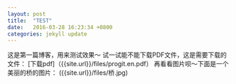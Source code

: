```yaml
---
layout: post
title:  "TEST"
date:   2016-03-28 16:23:34 +0800
categories: jekyll update
---
```

这是第一篇博客，用来测试效果～
试一试能不能下载PDF文件，这是需要下载的文件：
[下载pdf]（{{site.url}}/files/progit.en.pdf）
再看看图片呗～下面是一个美丽的桥的图片：
({{site.url}}/files/桥.jpg)

